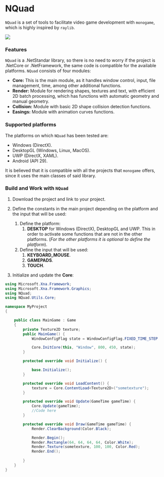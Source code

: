# NQuad
`NQuad` is a set of tools to facilitate video game development with `monogame`, which is highly inspired by `raylib`.

![](https://i.imgur.com/N05qhj2.gif)

### Features
`NQuad` is a .NetStandar library, so there is no need to worry if the project is .NetCore or .NetFramework, the same code is compatible for the available platforms.
`NQuad` consists of four modules:
* **Core:** This is the main module, as it handles window control, input, file management, time, among other additional functions.
* **Render:** Module for rendering shapes, textures and text, with efficient 2D batch processing, which has functions with automatic geometry and manual geometry.
* **Collision:** Module with basic 2D shape collision detection functions.
* **Easings:** Module with animation curves functions.

### Supported platforms
The platforms on which `NQuad` has been tested are:

* Windows (DirectX).
* DesktopGL (Windows, Linux, MacOS).
* UWP (DirectX, XAML).
* Android (API 29).

It is believed that it is compatible with all the projects that `monogame` offers, since it uses the main classes of said library.

### Build and Work with `NQuad`

1. Download the project and link to your project.
2. Define the constants in the main project depending on the platform and the input that will be used:
    1. Define the platform:
        1. **DESKTOP** for Windows (DirectX), DesktopGL and UWP.
        This in order to activate some functions that are not in the other platforms.
        (*For the other platforms it is optional to define the platform*).
    2. Define the input that will be used:
        1. **KEYBOARD_MOUSE**.
        2. **GAMEPADS**.
        3. **TOUCH**.

3. Initialize and update the **Core**:
```csharp
using Microsoft.Xna.Framework;
using Microsoft.Xna.Framework.Graphics;
using NQuad;
using NQuad.Utils.Core;

namespace MyProject
{

    public class MainGame : Game
    {
        private Texture2D texture;
        public MainGame() {
            WindowConfigFlag state = WindowConfigFlag.FIXED_TIME_STEP | WindowConfigFlag.VSYNC | WindowConfigFlag.ALLOW_ALT_F4;

            Core.InitCore(this, "Window", 800, 450, state);
        }

        protected override void Initialize() {

            base.Initialize();
        }

        protected override void LoadContent() {
            texture = Core.ContentLoad<Texture2D>("sometexture");
        }

        protected override void Update(GameTime gameTime) {
            Core.Update(gameTime);
            //Code here
        }

        protected override void Draw(GameTime gameTime) {
            Render.ClearBackground(Color.Black);

            Render.Begin();
            Render.Rectangle(64, 64, 64, 64, Color.White);
            Render.Texture(sometexture, 100, 100, Color.Red);
            Render.End();
            
        }
    }
}

```
